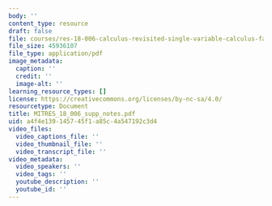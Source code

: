 ```yaml
---
body: ''
content_type: resource
draft: false
file: courses/res-18-006-calculus-revisited-single-variable-calculus-fall-2010/mitres_18_006_supp_notes.pdf
file_size: 45936107
file_type: application/pdf
image_metadata:
  caption: ''
  credit: ''
  image-alt: ''
learning_resource_types: []
license: https://creativecommons.org/licenses/by-nc-sa/4.0/
resourcetype: Document
title: MITRES_18_006_supp_notes.pdf
uid: a4f4e139-1457-45f1-a85c-4a547192c3d4
video_files:
  video_captions_file: ''
  video_thumbnail_file: ''
  video_transcript_file: ''
video_metadata:
  video_speakers: ''
  video_tags: ''
  youtube_description: ''
  youtube_id: ''
---
```

